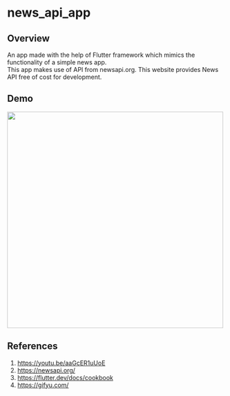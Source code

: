 # news_api_app

## Overview
An app made with the help of Flutter framework which mimics the functionality of a simple news app.
<br>
This app makes use of API from newsapi.org. This website provides News API free of cost for development.

## Demo
<img src="https://s6.gifyu.com/images/news_app_demo.gif" height="500"/>

## References
1. https://youtu.be/aaGcER1uUoE
2. https://newsapi.org/
3. https://flutter.dev/docs/cookbook
4. https://gifyu.com/